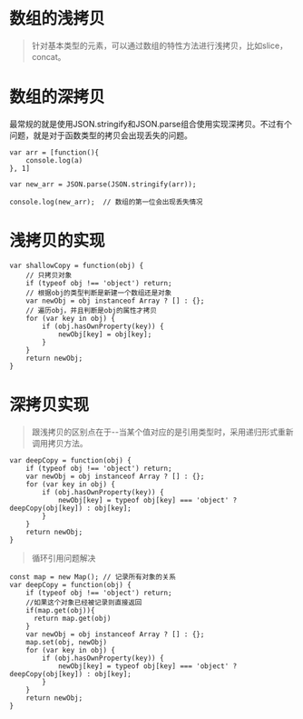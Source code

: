 # 数组的浅拷贝

> 针对基本类型的元素，可以通过数组的特性方法进行浅拷贝，比如slice，concat。

# 数组的深拷贝

最常规的就是使用JSON.stringify和JSON.parse组合使用实现深拷贝。不过有个问题，就是对于函数类型的拷贝会出现丢失的问题。

```
var arr = [function(){
    console.log(a)
}, 1]

var new_arr = JSON.parse(JSON.stringify(arr));

console.log(new_arr);  // 数组的第一位会出现丢失情况
```

# 浅拷贝的实现
```
var shallowCopy = function(obj) {
    // 只拷贝对象
    if (typeof obj !== 'object') return;
    // 根据obj的类型判断是新建一个数组还是对象
    var newObj = obj instanceof Array ? [] : {};
    // 遍历obj，并且判断是obj的属性才拷贝
    for (var key in obj) {
        if (obj.hasOwnProperty(key)) {
            newObj[key] = obj[key];
        }
    }
    return newObj;
}
```

# 深拷贝实现
> 跟浅拷贝的区别点在于--当某个值对应的是引用类型时，采用递归形式重新调用拷贝方法。
```
var deepCopy = function(obj) {
    if (typeof obj !== 'object') return;
    var newObj = obj instanceof Array ? [] : {};
    for (var key in obj) {
        if (obj.hasOwnProperty(key)) {
            newObj[key] = typeof obj[key] === 'object' ? deepCopy(obj[key]) : obj[key];
        }
    }
    return newObj;
}
```

> 循环引用问题解决
```
const map = new Map(); // 记录所有对象的关系
var deepCopy = function(obj) {
    if (typeof obj !== 'object') return;
    //如果这个对象已经被记录则直接返回
    if(map.get(obj)){
      return map.get(obj)
    }
    var newObj = obj instanceof Array ? [] : {};
    map.set(obj, newObj)
    for (var key in obj) {
        if (obj.hasOwnProperty(key)) {
            newObj[key] = typeof obj[key] === 'object' ? deepCopy(obj[key]) : obj[key];
        }
    }
    return newObj;
}
```

